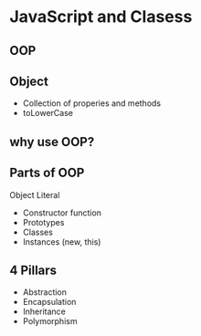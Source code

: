 # JavaScript and Clasess


## OOP

## Object
- Collection of properies and methods
- toLowerCase



## why use OOP?

## Parts of OOP
Object Literal

- Constructor function
- Prototypes
- Classes
- Instances (new, this)


## 4 Pillars
- Abstraction
- Encapsulation
- Inheritance
- Polymorphism